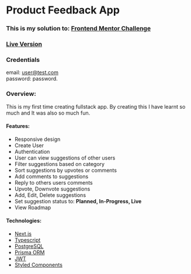 # Product Feedback App

### This is my solution to: [Frontend Mentor Challenge](https://www.frontendmentor.io/challenges/product-feedback-app-wbvUYqjR6 "Frontend Mentor Challenge")
### [Live Version](https://product-feedback-v2.vercel.app/ "Live Version")

### Credentials  
email: user@test.com      
password: password. 

### Overview: 
This is my first time creating fullstack app. By creating this I have learnt so much and It was also so much fun.

#### Features: 
- Responsive design
- Create User
- Authentication
- User can view suggestions of other users
- Filter suggestions based on category
- Sort suggestions by upvotes or comments
- Add comments to suggestions
- Reply to others users comments
- Upvote, Downvote suggestions
- Add, Edit, Delete suggestions
- Set suggestion status to: **Planned, In-Progress, Live**
- View Roadmap


#### Technologies: 
- [Next.js](https://nextjs.org/ "Next.js")
- [Typescript](https://www.typescriptlang.org/ "Typescript")
- [PostgreSQL](https://www.postgresql.org/ "PostgreSQL")
- [Prisma ORM](https://www.prisma.io/ "Prisma ORM")
- [JWT](https://jwt.io/introduction "JWT")
- [Styled Components](https://styled-components.com/ "Styled Components")
